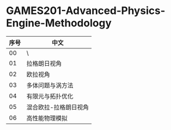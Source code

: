 # GAMES201-Advanced-Physics-Engine-Methodology

| 序号 | 中文                  |
| ---- | --------------------- |
| 00   | \                     |
| 01   | 拉格朗日视角          |
| 02   | 欧拉视角              |
| 03   | 多体问题与涡方法      |
| 04   | 有限元与拓扑优化      |
| 05   | 混合欧拉-拉格朗日视角 |
| 06   | 高性能物理模拟        |


